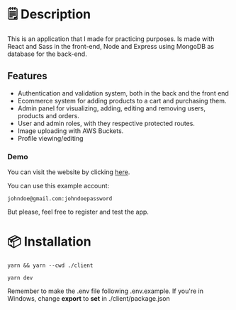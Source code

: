# 🗒️ Description

This is an application that I made for practicing purposes. Is made with React and Sass in the front-end, Node and Express using MongoDB as database for the back-end.

## Features

- Authentication and validation system, both in the back and the front end
- Ecommerce system for adding products to a cart and purchasing them.
- Admin panel for visualizing, adding, editing and removing users, products and orders.
- User and admin roles, with they respective protected routes.
- Image uploading with AWS Buckets.
- Profile viewing/editing

### Demo

You can visit the website by clicking [here](https://vendo-ecommerce.burki.club/).

You can use this example account:

    johndoe@gmail.com:johndoepassword

But please, feel free to register and test the app.

# 📦 Installation

    yarn && yarn --cwd ./client

    yarn dev

Remember to make the .env file following .env.example. If you're in Windows, change **export** to **set** in ./client/package.json
